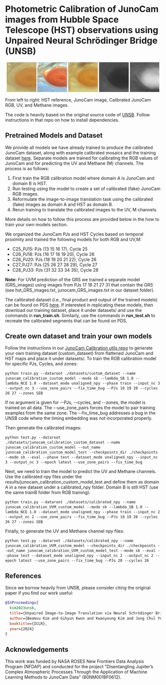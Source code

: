 
# Photometric Calibration of JunoCam images from Hubble Space Telescope (HST) observations using Unpaired Neural Schrödinger Bridge (UNSB)
<p align="center">
  <img src="assets/GRS_cycle_22_rot_A_hst_000081_RGB.png" width="19%" height="19%" />
  <img src="assets/GRS_PJ_18_jc_000098.png" width="19%" height="19%" />
  <img src="assets/GRS_PJ_18_jc_000098_calibrated_RGB.png" width="19%" height="19%" />
  <img src="assets/GRS_PJ_18_jc_000098_calibrated_UV.png" width="19%" height="19%" />
  <img src="assets/GRS_PJ_18_jc_000098_calibrated_M.png" width="19%" height="19%" />
</p>
From left to right: HST reference, JunoCam image, Calibrated JunoCam RGB, UV, and Methane images.


The code is heavily based on the original source code of [UNSB](https://github.com/cyclomon/unsb). Follow instructions in that repo on how to install dependencies.


## Pretrained Models and Dataset 
We provide all models we have already trained to produce the calibrated JunoCam dataset, along with example calibrated mosaics and the training dataset [here](https://zenodo.org/uploads/16429481).
Separate models are trained for calibrating the RGB values of JunoCam and for predicting the UV and Methane (M) channels. The process is as follows: 
1. First train the RGB calibration model where domain A is JunoCam and domain B is HST. 
2. Run testing using the model to create a set of calibrated (fake) JunoCam RGB images.
3. Reformulate the image-to-image translation task using the calibrated (fake) images as domain A and HST as domain B.
4. Rerun training to translate the calibrated images to the UV, M channels.

More details on how to follow this process are provided below in the how to train your own models section.

We organized the JunoCam PJs and HST Cycles based on temporal proximity and trained the following models for both RGB and UV,M:
- C25_PJ15: PJs (13 15 16 17), Cycle 25
- C26_PJ18: PJs (16 17 18 19 20), Cycle 26
- C26_PJ20: PJs (18 19 20 21 22), Cycle 26
- C27_PJ27: PJs (25 26 27 28 29), Cycle 27
- C28_PJ33: PJs (31 32 33 34 35), Cycle 28

**Note:** For UVM prediction of the GRS we trained a separate model (GRS_images) using images from PJs 17 18 21 27 31 that contain the GRS (see hst_GRS_images.txt, junocam_GRS_images.txt in our dataset folder).


The calibrated dataset (i.e., final product and output of the trained models) can be found on PDS [here](...).
If interested in replicating these models, then download our training dataset, place it under datasets/ and use the commands in **run_train.sh**.
Similarly, use the commands in **run_test.sh** to recreate the calibrated segments that can be found on PDS.



## Create own dataset and train your own models
Follow the instructions in our [JunoCam Calibration utils repo](...) to generate your own training dataset (custom_dataset) from flattened JunoCam and HST maps and place it under datasets/.
To train the RGB calibration model for specific PJs, Cycles, and zones:
```
python train.py --dataroot ./datasets/custom_dataset --name junocam_calibration_custom_model --mode sb --lambda_SB 1.0 --lambda_NCE 1.0 --dataset_mode unaligned_npy --phase train --input_nc 3 --output_nc 3 --use_zone_pairs --fix_time_bug --PJs 18 19 20 --cycles 26 27 --zones SEB
```
If no argument is given for --PJs, --cycles, and --zones, the model is trained on all data. The --use_zone_pairs forces the model to pair training examples from the same zone. The --fix_time_bug addresses a bug in the UNSB code where the timing embedding was not incorporated properly.

Then generate the calibrated images:
```
python test.py --dataroot ./datasets/junocam_calibration_custom_dataset --name junocam_calibration_custom_model --out_name junocam_calibration_custom_model_test --checkpoints_dir ./checkpoints --mode sb --eval --phase test --dataset_mode unaligned_npy --input_nc 3 --output_nc 3 --epoch latest --use_zone_pairs --fix_time_bug
```
Next, we need to train the model to predict the UV and Methane channels.
Use the calibrated npy files under the results/junocam_calibration_custom_model_test and define them as domain A in a new dataset under a calibrated_npy folder. Domain B is still HST (use the same trainB folder from RGB training):
```
python train.py --dataroot ./datasets/calibrated_npy --name junocam_calibration_UVM_custom_model --mode sb --lambda_SB 1.0 --lambda_NCE 1.0 --dataset_mode unaligned_npy --phase train --input_nc 2 --output_nc 2 --use_zone_pairs --fix_time_bug --PJs 18 19 20 --cycles 26 27 --zones SEB
```
Finally, to generate the UV and Methane channel npy files:
```
python test.py --dataroot ./datasets/calibrated_npy --name junocam_calibration_UVM_custom_model --checkpoints_dir ./checkpoints --out_name junocam_calibration_UVM_custom_model_test --mode sb --eval --phase test --dataset_mode unaligned_npy --input_nc 2 --output_nc 2 --epoch latest --use_zone_pairs --fix_time_bug --PJs 20 --cycles 26
```


## References
Since we borrow heavily from UNSB, please consider citing the original paper if you find our work useful:
```bib
@InProceedings{
  kim2023unsb,
  title={Unpaired Image-to-Image Translation via Neural Schrödinger Bridge},
  author={Beomsu Kim and Gihyun Kwon and Kwanyoung Kim and Jong Chul Ye},
  booktitle={ICLR},
  year={2024}
}
```

## Acknowledgements
This work was funded by NASA ROSES New Frontiers Data Analysis Program (NFDAP) and conducted for the project "Disentangling Jupiter’s Complex Atmospheric Processes Through the Application of Machine Learning Methods to JunoCam Data" (80NM0018F0612).